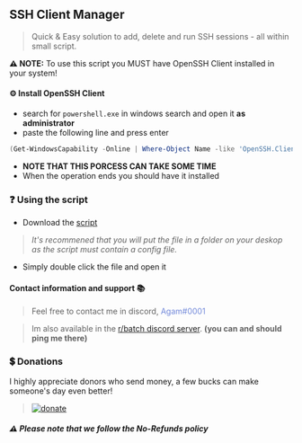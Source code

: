 ## SSH Client Manager
> Quick & Easy solution to add, delete and run SSH sessions - all within small script.

**⚠ NOTE:** To use this script you MUST have OpenSSH Client installed in your system!

#### ⚙ Install OpenSSH Client
- search for `powershell.exe` in windows search and open it **as administrator**
- paste the following line and press enter
```ps1
(Get-WindowsCapability -Online | Where-Object Name -like 'OpenSSH.Client*').State
```
- **NOTE THAT THIS PORCESS CAN TAKE SOME TIME**
- When the operation ends you should have it installed

### ❓ Using the script
- Download the [script]()
> _It's recommened that you will put the file in a folder on your deskop as the script must contain a config file._
- Simply double click the file and open it

#### Contact information and support 📚
> Feel free to contact me in discord, <span style="color:#7289DA">Agam#0001</span>

> Im also available in the [r/batch discord server](https://discord.gg/gPMcxXZjkb). **(you can and should ping me there)**

### 💲 Donations
I highly appreciate donors who send money,
a few bucks can make someone's day even better!
><a href="https://www.paypal.me/agamsolomon0011" rel="paypal donations">![donate](https://img.shields.io/badge/Donate-Paypal-brightgreen.svg)</a>

##### **:warning: Please note that we follow the No-Refunds policy**